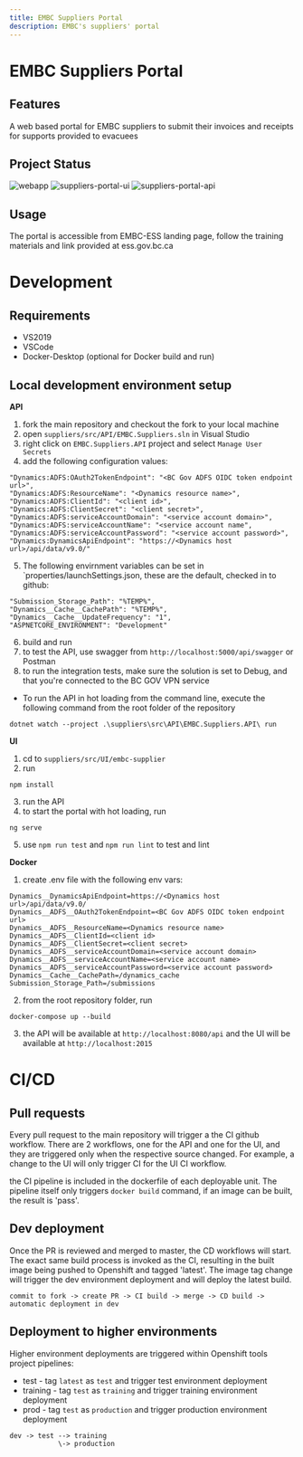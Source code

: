 ```yaml
---
title: EMBC Suppliers Portal
description: EMBC's suppliers' portal
---
```


# EMBC Suppliers Portal

## Features

A web based portal for EMBC suppliers to submit their invoices and receipts for supports provided to evacuees

## Project Status

![webapp](https://img.shields.io/website?url=https%3A%2F%2Fera-suppliers.embc.gov.bc.ca%2F)
![suppliers-portal-ui](https://github.com/bcgov/embc-ess-mod/workflows/master-build-suppliers-portal-ui/badge.svg)
![suppliers-portal-api](https://github.com/bcgov/embc-ess-mod/workflows/master-build-suppliers-portal-api/badge.svg)

## Usage

The portal is accessible from EMBC-ESS landing page, follow the training materials and link provided at ess.gov.bc.ca

# Development

## Requirements

- VS2019
- VSCode
- Docker-Desktop (optional for Docker build and run)

## Local development environment setup

**API**

1. fork the main repository and checkout the fork to your local machine
2. open `suppliers/src/API/EMBC.Suppliers.sln` in Visual Studio
3. right click on `EMBC.Suppliers.API` project and select `Manage User Secrets`
4. add the following configuration values:

```
"Dynamics:ADFS:OAuth2TokenEndpoint": "<BC Gov ADFS OIDC token endpoint url>",
"Dynamics:ADFS:ResourceName": "<Dynamics resource name>",
"Dynamics:ADFS:ClientId": "<client id>",
"Dynamics:ADFS:ClientSecret": "<client secret>",
"Dynamics:ADFS:serviceAccountDomain": "<service account domain>",
"Dynamics:ADFS:serviceAccountName": "<service account name",
"Dynamics:ADFS:serviceAccountPassword": "<service account password>",
"Dynamics:DynamicsApiEndpoint": "https://<Dynamics host url>/api/data/v9.0/"
```

5. The following envirnment variables can be set in `properties/launchSettings.json, these are the default, checked in to github:

```
"Submission_Storage_Path": "%TEMP%",
"Dynamics__Cache__CachePath": "%TEMP%",
"Dynamics__Cache__UpdateFrequency": "1",
"ASPNETCORE_ENVIRONMENT": "Development"
```

6. build and run
7. to test the API, use swagger from `http://localhost:5000/api/swagger` or Postman
8. to run the integration tests, make sure the solution is set to Debug, and that you're connected to the BC GOV VPN service

- To run the API in hot loading from the command line, execute the following command from the root folder of the repository

```
dotnet watch --project .\suppliers\src\API\EMBC.Suppliers.API\ run
```

**UI**

1. cd to `suppliers/src/UI/embc-supplier`
2. run

```
npm install
```

3. run the API
4. to start the portal with hot loading, run

```
ng serve
```

5. use `npm run test` and `npm run lint` to test and lint

**Docker**

1. create .env file with the following env vars:

```
Dynamics__DynamicsApiEndpoint=https://<Dynamics host url>/api/data/v9.0/
Dynamics__ADFS__OAuth2TokenEndpoint=<BC Gov ADFS OIDC token endpoint url>
Dynamics__ADFS__ResourceName=<Dynamics resource name>
Dynamics__ADFS__ClientId=<client id>
Dynamics__ADFS__ClientSecret=<client secret>
Dynamics__ADFS__serviceAccountDomain=<service account domain>
Dynamics__ADFS__serviceAccountName=<service account name>
Dynamics__ADFS__serviceAccountPassword=<service account password>
Dynamics__Cache__CachePath=/dynamics_cache
Submission_Storage_Path=/submissions
```

2. from the root repository folder, run

```
docker-compose up --build
```

3. the API will be available at `http://localhost:8080/api` and the UI will be available at `http://localhost:2015`

# CI/CD

## Pull requests

Every pull request to the main repository will trigger a the CI github workflow. There are 2 workflows, one for the API and one for the UI, and they are triggered only when the respective source changed. For example, a change to the UI will only trigger CI for the UI CI workflow.

the CI pipeline is included in the dockerfile of each deployable unit. The pipeline itself only triggers `docker build` command, if an image can be built, the result is 'pass'.

## Dev deployment

Once the PR is reviewed and merged to master, the CD workflows will start. The exact same build process is invoked as the CI, resulting in the built image being pushed to Openshift and tagged 'latest'. The image tag change will trigger the dev environment deployment and will deploy the latest build.

```
commit to fork -> create PR -> CI build -> merge -> CD build -> automatic deployment in dev
```

## Deployment to higher environments

Higher environment deployments are triggered within Openshift tools project pipelines:

- test - tag `latest` as `test` and trigger test environment deployment
- training - tag `test` as `training` and trigger training environment deployment
- prod - tag `test` as `production` and trigger production environment deployment

```
dev -> test --> training
            \-> production
```
